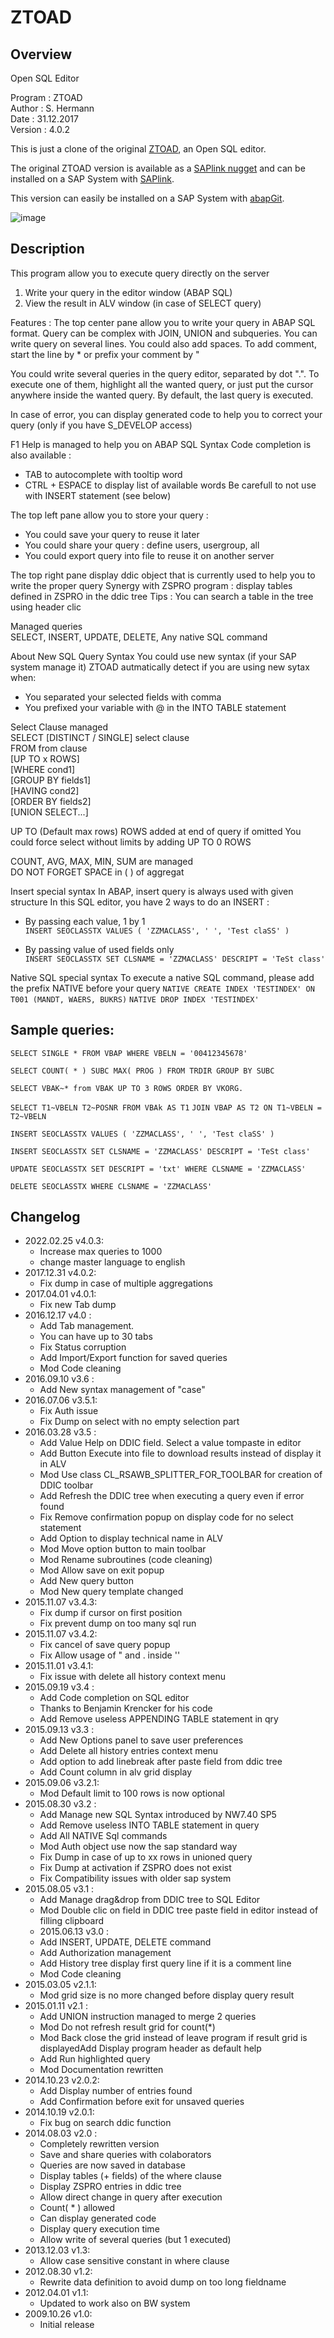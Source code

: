 # ZTOAD

## Overview
Open SQL Editor

   Program : ZTOAD  
   Author  : S. Hermann  
   Date    : 31.12.2017  
   Version : 4.0.2  

This is just a clone of the original [ZTOAD](http://quelquepart.biz/article7/ztoad-requeteur-open-sql), an Open SQL editor.

The original ZTOAD version is available as a [SAPlink nugget](http://quelquepart.biz/telechargements&file=L2RhdGEvZG9jdW1lbnRzL3p0b2FkLnppcCozZThiNjE) and can be installed on a SAP System with [SAPlink](http://saplink.org).

This version can easily be installed on a SAP System with [abapGit](https://github.com/larshp/abapGit).

![image](https://user-images.githubusercontent.com/13335743/155726476-0145978c-539d-4408-a22b-3a41b7b7ac6f.png)



## Description

This program allow you to execute query directly on the server
1. Write your query in the editor window (ABAP SQL)
2. View the result in ALV window (in case of SELECT query)

Features :
The top center pane allow you to write your query in ABAP SQL format.
Query can be complex with JOIN, UNION and subqueries. You can write
query on several lines. You could also add spaces.
To add comment, start the line by * or prefix your comment by "

You could write several queries in the query editor, separated by
dot ".". To execute one of them, highlight all the wanted query,
or just put the cursor anywhere inside the wanted query.
By default, the last query is executed.

In case of error, you can display generated code to help you to
correct your query (only if you have S_DEVELOP access)

F1 Help is managed to help you on ABAP SQL Syntax
Code completion is also available :
- TAB to autocomplete with tooltip word
- CTRL + ESPACE to display list of available words
Be carefull to not use with INSERT statement (see below)

The top left pane allow you to store your query :
- You could save your query to reuse it later
- You could share your query : define users, usergroup, all
- You could export query into file to reuse it on another server

The top right pane display ddic object that is currently used to help
you to write the proper query
Synergy with ZSPRO program : display tables defined in ZSPRO in the
ddic tree
Tips : You can search a table in the tree using header clic

Managed queries  
SELECT, INSERT, UPDATE, DELETE, Any native SQL command

About New SQL Query Syntax
You could use new syntax (if your SAP system manage it)
ZTOAD autmatically detect if you are using new sytax when:
- You separated your selected fields with comma
- You prefixed your variable with @ in the INTO TABLE statement

Select Clause managed  
SELECT [DISTINCT / SINGLE] select clause  
FROM from clause  
[UP TO x ROWS]  
[WHERE cond1]  
[GROUP BY fields1]  
[HAVING cond2]  
[ORDER BY fields2]  
[UNION SELECT...]  

UP TO (Default max rows) ROWS added at end of query if omitted
You could force select without limits by adding UP TO 0 ROWS

COUNT, AVG, MAX, MIN, SUM are managed  
DO NOT FORGET SPACE in ( ) of aggregat  

Insert special syntax
In ABAP, insert query is always used with given structure
In this SQL editor, you have 2 ways to do an INSERT :
- By passing each value, 1 by 1  
`INSERT SEOCLASSTX VALUES ( 'ZZMACLASS', ' ', 'Test claSS' )`

- By passing value of used fields only  
`INSERT SEOCLASSTX SET CLSNAME = 'ZZMACLASS' DESCRIPT = 'TeSt class'`

Native SQL special syntax
To execute a native SQL command, please add the prefix NATIVE
before your query
`NATIVE CREATE INDEX 'TESTINDEX' ON T001 (MANDT, WAERS, BUKRS)`
`NATIVE DROP INDEX 'TESTINDEX'`

## Sample queries:

`SELECT SINGLE * FROM VBAP WHERE VBELN = '00412345678'`

`SELECT COUNT( * ) SUBC MAX( PROG ) FROM TRDIR GROUP BY SUBC`

`SELECT VBAK~* from VBAK UP TO 3 ROWS ORDER BY VKORG.`

`SELECT T1~VBELN T2~POSNR FROM VBAk AS T1`
       `JOIN VBAP AS T2 ON T1~VBELN = T2~VBELN`

`INSERT SEOCLASSTX VALUES ( 'ZZMACLASS', ' ', 'Test claSS' )`

`INSERT SEOCLASSTX SET CLSNAME = 'ZZMACLASS' DESCRIPT = 'TeSt class'`

`UPDATE SEOCLASSTX SET DESCRIPT = 'txt' WHERE CLSNAME = 'ZZMACLASS'`

`DELETE SEOCLASSTX WHERE CLSNAME = 'ZZMACLASS'`


## Changelog
- 2022.02.25 v4.0.3:
   - Increase max queries to 1000
   - change master language to english
- 2017.12.31 v4.0.2:
   - Fix dump in case of multiple aggregations
- 2017.04.01 v4.0.1:
   - Fix new Tab dump
- 2016.12.17 v4.0  :
   - Add Tab management. 
   - You can have up to 30 tabs
   - Fix Status corruption
   - Add Import/Export function for saved queries
   - Mod Code cleaning
- 2016.09.10 v3.6 :
   - Add New syntax management of "case"
- 2016.07.06 v3.5.1:
   - Fix Auth issue
   - Fix Dump on select with no empty selection part
- 2016.03.28 v3.5 :
   - Add Value Help on DDIC field. Select a value tompaste in editor
   - Add Button Execute into file to download results instead of display it in ALV
   - Mod Use class CL_RSAWB_SPLITTER_FOR_TOOLBAR for creation of DDIC toolbar
   - Add Refresh the DDIC tree when executing a query even if error found
   - Fix Remove confirmation popup on display code for no select statement
   - Add Option to display technical name in ALV
   - Mod Move option button to main toolbar
   - Mod Rename subroutines (code cleaning)
   - Mod Allow save on exit popup
   - Add New query button
   - Mod New query template changed
- 2015.11.07 v3.4.3:
   - Fix dump if cursor on first position
   - Fix prevent dump on too many sql run
- 2015.11.07 v3.4.2:
   - Fix cancel of save query popup
   - Fix Allow usage of " and . inside ''
- 2015.11.01 v3.4.1:
   - Fix issue with delete all history context menu
- 2015.09.19 v3.4 :
   - Add Code completion on SQL editor
   - Thanks to Benjamin Krencker for his code
   - Add Remove useless APPENDING TABLE statement in qry
- 2015.09.13 v3.3 :
   - Add New Options panel to save user preferences
   - Add Delete all history entries context menu
   - Add option to add linebreak after paste field from ddic tree
   - Add Count column in alv grid display
- 2015.09.06 v3.2.1:
   - Mod Default limit to 100 rows is now optional
- 2015.08.30 v3.2  :
   - Add Manage new SQL Syntax introduced by NW7.40 SP5
   - Add Remove useless INTO TABLE statement in query
   - Add All NATIVE Sql commands
   - Mod Auth object use now the sap standard way
   - Fix Dump in case of up to xx rows in unioned query
   - Fix Dump at activation if ZSPRO does not exist
   - Fix Compatibility issues with older sap system
- 2015.08.05 v3.1  :
   - Add Manage drag&drop from DDIC tree to SQL Editor
   - Mod Double clic on field in DDIC tree paste field in editor instead of filling clipboard
   - 2015.06.13 v3.0  :
   - Add INSERT, UPDATE, DELETE command
   - Add Authorization management
   - Add History tree display first query line if it is a comment line
   - Mod Code cleaning
- 2015.03.05 v2.1.1:
   - Mod grid size is no more changed before display query result
- 2015.01.11 v2.1  :
   - Add UNION instruction managed to merge 2 queries
   - Mod Do not refresh result grid for count(*)
   - Mod Back close the grid instead of leave program if result grid is displayedAdd Display program header as default help
   - Add Run highlighted query
   - Mod Documentation rewritten
- 2014.10.23 v2.0.2:
   - Add Display number of entries found
   - Add Confirmation before exit for unsaved queries
- 2014.10.19 v2.0.1:
   - Fix bug on search ddic function
- 2014.08.03 v2.0 : 
   - Completely rewritten version
   - Save and share queries with colaborators
   - Queries are now saved in database
   - Display tables (+ fields) of the where clause
   - Display ZSPRO entries in ddic tree
   - Allow direct change in query after execution
   - Count( * ) allowed
   - Can display generated code
   - Display query execution time
   - Allow write of several queries (but 1 executed)
- 2013.12.03 v1.3: 
   - Allow case sensitive constant in where clause
- 2012.08.30 v1.2:
   - Rewrite data definition to avoid dump on too long fieldname
- 2012.04.01 v1.1: 
   - Updated to work also on BW system
- 2009.10.26 v1.0: 
   - Initial release
